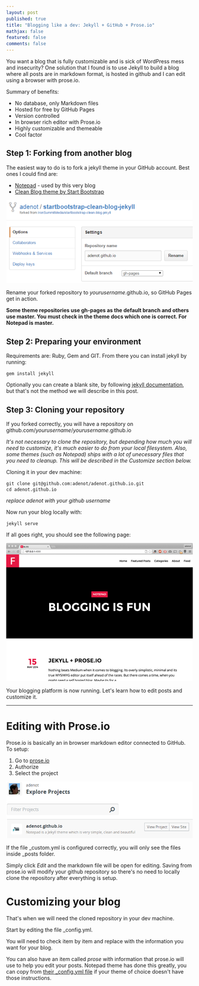 ```yaml
---
layout: post
published: true
title: "Blogging like a dev: Jekyll + GitHub + Prose.io"
mathjax: false
featured: false
comments: false
---
```


You want a blog that is fully customizable and is sick of WordPress mess and insecurity? One solution that I found is to use Jekyll to build a blog where all posts are in markdown format, is hosted in github and I can edit using a browser with prose.io.

Summary of benefits:
- No database, only Markdown files
- Hosted for free by GitHub Pages
- Version controlled
- In browser rich editor with Prose.io
- Highly customizable and themeable
- Cool factor

## Step 1: Forking from another blog
The easiest way to do is to fork a jekyll theme in your GitHub account. Best ones I could find are:
- [Notepad](https://github.com/hmfaysal/Notepad) - used by this very blog
- [Clean Blog theme by Start Bootstrap](https://github.com/IronSummitMedia/startbootstrap-clean-blog-jekyll)

![howtoblog-githubsettings.png](/images/howtoblog-githubsettings.png)

Rename your forked repository to _yourusername_.github.io, so GitHub Pages get in action.

**Some theme repositories use gh-pages as the default branch and others use master. You must check in the theme docs which one is correct. For Notepad is master.**

## Step 2: Preparing your environment
Requirements are: Ruby, Gem and GIT.
From there you can install jekyll by running:

    gem install jekyll

Optionally you can create a blank site, by following [jekyll documentation](http://jekyllrb.com/docs/quickstart/), but that's not the method we will describe in this post.

## Step 3: Cloning your repository
If you forked correctly, you will have a repository on github.com/_yourusername_/_yourusername_.github.io

*It's not necessary to clone the repository, but depending how much you will need to customize, it's much easier to do from your local filesystem. Also, some themes (such as Notepad) ships with a lot of unecessary files that you need to cleanup. This will be described in the Customize section below.*

Cloning it in your dev machine:

    git clone git@github.com:adenot/adenot.github.io.git
    cd adenot.github.io
    
_replace adenot with your github username_

Now run your blog locally with:

    jekyll serve
    
If all goes right, you should see the following page:

![howtoblog-notepadinitial.png](/images/howtoblog-notepadinitial.png)

Your blogging platform is now running. Let's learn how to edit posts and customize it.

---

# Editing with Prose.io
Prose.io is basically an in browser markdown editor connected to GitHub. To setup:

1. Go to [prose.io](http://prose.io/)
2. Authorize
3. Select the project

![howtoblog-proseioproject.png](/images/howtoblog-proseioproject.png)

If the file \_custom.yml is configured correctly, you will only see the files inside \_posts folder. 

Simply click *Edit* and the markdown file will be open for editing. Saving from prose.io will modify your github repository so there's no need to locally clone the repository after everything is setup.

# Customizing your blog
That's when we will need the cloned repository in your dev machine.

Start by editing the file \_config.yml.

You will need to check item by item and replace with the information you want for your blog.

You can also have an item called *prose* with information that prose.io will use to help you edit your posts. Notepad theme has done this greatly, you can copy from [their \_config.yml file](https://github.com/hmfaysal/Notepad/blob/gh-pages/_config.yml#L72) if your theme of choice doesn't have those instructions.



    

